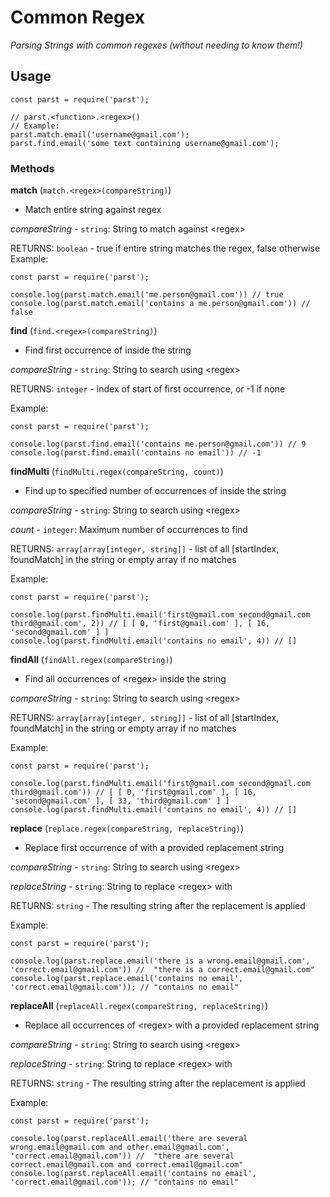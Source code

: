 # Common Regex

_Parsing Strings with common regexes (without needing to know them!)_

## Usage

```
const parst = require('parst');

// parst.<function>.<regex>()
// Example:
parst.match.email('username@gmail.com');
parst.find.email('some text containing username@gmail.com');
```

### Methods
**match** (`match.<regex>(compareString)`)
- Match entire string against regex

_compareString_ - `string`: String to match against \<regex\>

RETURNS: `boolean` - true if entire string matches the regex, false otherwise
Example:
```
const parst = require('parst');

console.log(parst.match.email('me.person@gmail.com')) // true
console.log(parst.match.email('contains a me.person@gmail.com')) // false
```

**find** (`find.<regex>(compareString)`)
- Find first occurrence of <regex> inside the string

_compareString_ - `string`: String to search using \<regex\>

RETURNS: `integer` - index of start of first occurrence, or -1 if none

Example:
```
const parst = require('parst');

console.log(parst.find.email('contains me.person@gmail.com')) // 9
console.log(parst.find.email('contains no email')) // -1
```

**findMulti** (`findMulti.regex(compareString, count)`)
- Find up to specified number of occurrences of <regex> inside the string

_compareString_ - `string`: String to search using \<regex\>

_count_ - `integer`: Maximum number of occurrences to find

RETURNS: `array[array[integer, string]]` - list of all [startIndex, foundMatch] in the string or empty array if no matches

Example:
```
const parst = require('parst');

console.log(parst.findMulti.email('first@gmail.com second@gmail.com third@gmail.com', 2)) // [ [ 0, 'first@gmail.com' ], [ 16, 'second@gmail.com' ] ]
console.log(parst.findMulti.email('contains no email', 4)) // []
```

**findAll** (`findAll.regex(compareString)`)
- Find all occurrences of \<regex\> inside the string

_compareString_ - `string`: String to search using \<regex\>

RETURNS: `array[array[integer, string]]` - list of all [startIndex, foundMatch] in the string or empty array if no matches

Example:
```
const parst = require('parst');

console.log(parst.findMulti.email('first@gmail.com second@gmail.com third@gmail.com')) // [ [ 0, 'first@gmail.com' ], [ 16, 'second@gmail.com' ], [ 33, 'third@gmail.com' ] ]
console.log(parst.findMulti.email('contains no email', 4)) // []
```

**replace** (`replace.regex(compareString, replaceString)`)
- Replace first occurrence of <regex> with a provided replacement string

_compareString_ - `string`: String to search using \<regex\>

_replaceString_ - `string`: String to replace \<regex\> with

RETURNS: `string` - The resulting string after the replacement is applied

Example:
```
const parst = require('parst');

console.log(parst.replace.email('there is a wrong.email@gmail.com', 'correct.email@gmail.com')) //  "there is a correct.email@gmail.com"
console.log(parst.replace.email('contains no email', 'correct.email@gmail.com')); // "contains no email"
```

**replaceAll** (`replaceAll.regex(compareString, replaceString)`)
- Replace all occurrences of \<regex\> with a provided replacement string

_compareString_ - `string`: String to search using \<regex\>

_replaceString_ - `string`: String to replace \<regex\> with

RETURNS: `string` - The resulting string after the replacement is applied

Example:
```
const parst = require('parst');

console.log(parst.replaceAll.email('there are several wrong.email@gmail.com and other.email@gmail.com', 'correct.email@gmail.com')) //  "there are several correct.email@gmail.com and correct.email@gmail.com"
console.log(parst.replaceAll.email('contains no email', 'correct.email@gmail.com')); // "contains no email"
```
